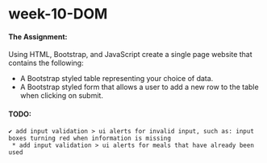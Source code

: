 ﻿# week-10-DOM
 #### The Assignment:  
 Using HTML, Bootstrap, and JavaScript create a single page website that contains the following:
* A Bootstrap styled table representing your choice of data.
* A Bootstrap styled form that allows a user to add a new row to the table when clicking on submit.

 #### TODO:  
    ✔️ add input validation > ui alerts for invalid input, such as: input boxes turning red when information is missing  
     * add input validation > ui alerts for meals that have already been used
 
